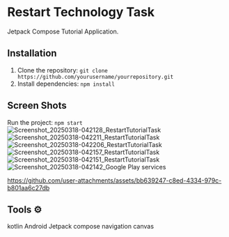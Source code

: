 # Restart Technology Task

Jetpack Compose Tutorial Application.

## Installation

1.  Clone the repository: `git clone https://github.com/yourusername/yourrepository.git`
2.  Install dependencies: `npm install`

## Screen Shots

Run the project: `npm start`
![Screenshot_20250318-042128_RestartTutorialTask](https://github.com/user-attachments/assets/5a10c4ea-77c8-4ab6-b7eb-7013938b8e2b)
![Screenshot_20250318-042211_RestartTutorialTask](https://github.com/user-attachments/assets/274204ab-a652-476d-945e-d80f3b97c3eb)
![Screenshot_20250318-042206_RestartTutorialTask](https://github.com/user-attachments/assets/e121028e-6057-4fab-ba6d-9d6763ce533c)
![Screenshot_20250318-042157_RestartTutorialTask](https://github.com/user-attachments/assets/9f9428df-c46f-49fc-85d0-43b9e6ca6aee)
![Screenshot_20250318-042151_RestartTutorialTask](https://github.com/user-attachments/assets/7342ecf8-8b45-4b63-8284-c3d077bf14fa)
![Screenshot_20250318-042142_Google Play services](https://github.com/user-attachments/assets/a8be310f-07d6-476f-8b07-f09c6f1ce4a8)


https://github.com/user-attachments/assets/bb639247-c8ed-4334-979c-b801aa6c27db


## Tools ⚙️
kotlin 
Android Jetpack compose 
navigation 
canvas 
